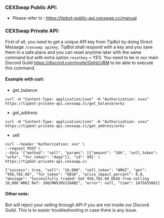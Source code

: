 ### CEXSwap Public API:
* Please refer to : <https://tipbot-public-api.cexswap.cc/manual>

### CEXSwap Private API:
First of all, you need to get a unique API key from TipBot by doing Direct Message `/cexswap apikey`. TipBot shall respond with a key and you save them in a safe place and you can reset anytime later with the same command but with extra option `resetkey` = YES. You need to be in our main Discord Guild <https://discord.com/invite/GpHzURM> to be able to execute this command.

#### Example with curl:
  * get_balance

  ```
  curl -H "Content-Type: application/json" -H "Authorization: xxxx" https://tipbot-private-api.cexswap.cc/get_balance/wrkz
  ```

  * get_address

  ```
  curl -H "Content-Type: application/json" -H "Authorization: xxxx" https://tipbot-private-api.cexswap.cc/get_address/wrkz
  ```

  * sell

  ```
  curl --header "Authorization: xxx" \
  --request POST \
  --data '{"method": "sell", "params": [{"amount": "10k", "sell_token": "wrkz", "for_token": "dego"}], "id": 99}' \
  https://tipbot-private-api.cexswap.cc
  ```

  ```
  {"success": true, "sell": "10,000", "sell_token": "WRKZ", "get": "956,782.68", "for_token": "DEGO", "price_impact_percent": 0.0, "message": "Successfully traded! Get 956,782.68 DEGO from selling 10,000 WRKZ Ref: JDQCMWXJMVJZAABI", "error": null, "time": 1675655061}
  ```

#### Other note:
Bot will reject your selling through API if you are not inside our Discord Guild. This is to easier troubleshooting in case there is any issue.
